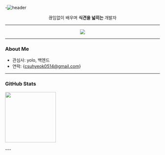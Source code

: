 -![header](https://capsule-render.vercel.app/api?type=waving&color=gradient&height=300&section=header&text=Welcome!)
<p align="center">
  끊임없이 배우며 <b>식견을 넓히는</b> 개발자
</p>

---

<p align="center">
  <img src="https://readme-typing-svg.herokuapp.com?size=22&duration=2500&pause=800&vCenter=true&width=650&lines=Learning+Python+%26+YOLOv11+%26+Node.js;Always+Expanding+My+Insight" />
</p>

---

### About Me
- 관심사: yolo, 백엔드
- 연락: {csuhyeok0514@gmail.com}

---

### GitHub Stats
<p>
  <img height="165" src="https://github-readme-stats.vercel.app/api?username=rararnd4&theme=default&show_icons=true" />
</p>
---

<!-- 선택: Snake 애니메이션은 workflow 필요
![snake gif](https://github.com/{rararnd4}/{rararnd4}/blob/output/github-contribution-grid-snake.svg)
-->

